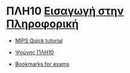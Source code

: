 # ΠΛΗ10 [Εισαγωγή στην Πληροφορική](https://www.eap.gr/education/undergraduate/computer-science/topics/#eisagogi_stin_pliroforiki)

- [MIPS Quick tutorial](https://cdn.discordapp.com/attachments/633664293384224799/765607221219426354/MIPS_Quick_Tutorial.pdf)

- [Ψούνης ΠΛΗ10](http://www.psounis.gr/plh10.html)

- [Bookmarks for exams](https://cdn.discordapp.com/attachments/633664293384224799/720382165174714408/Bookmarks_for_exams.html)
